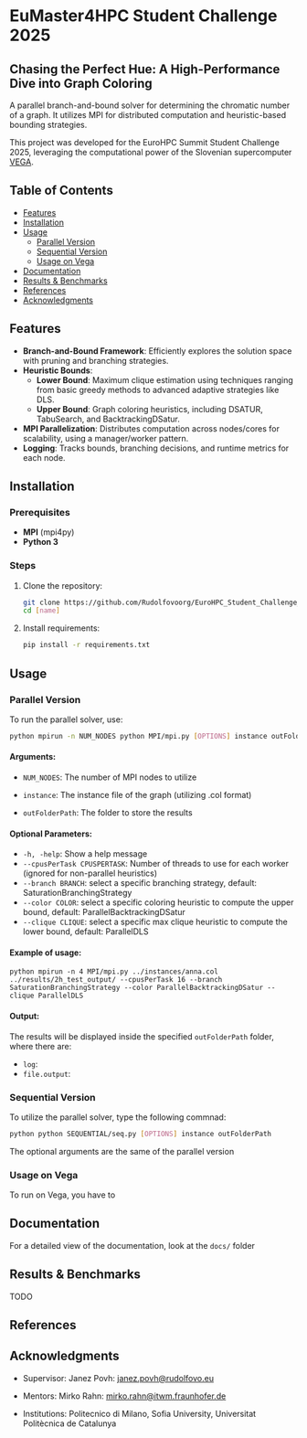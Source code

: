 # EuMaster4HPC Student Challenge 2025
## Chasing the Perfect Hue: A High-Performance Dive into Graph Coloring

A parallel branch-and-bound solver for determining the chromatic number of a graph. It utilizes MPI for distributed computation and heuristic-based bounding strategies.

This project was developed for the EuroHPC Summit Student Challenge 2025, leveraging the computational power of the Slovenian supercomputer [VEGA](https://izum.si/en/vega-en/).


## Table of Contents
- [Features](#features)
- [Installation](#installation)
- [Usage](#usage)
  - [Parallel Version](#parallel-version)
  - [Sequential Version](#sequential-version)
  - [Usage on Vega](#usage-on-vega)
- [Documentation](#documentation)
- [Results & Benchmarks](#results--benchmarks)
- [References](#references)
- [Acknowledgments](#acknowledgments)


## Features
- **Branch-and-Bound Framework**: Efficiently explores the solution space with pruning and branching strategies.
- **Heuristic Bounds**: 
  - **Lower Bound**: Maximum clique estimation using techniques ranging from basic greedy methods to advanced adaptive strategies like DLS.
  - **Upper Bound**: Graph coloring heuristics, including DSATUR, TabuSearch, and BacktrackingDSatur.
- **MPI Parallelization**: Distributes computation across nodes/cores for scalability, using a manager/worker pattern.
- **Logging**: Tracks bounds, branching decisions, and runtime metrics for each node.


## Installation

### Prerequisites
- **MPI** (mpi4py)
- **Python 3**

### Steps
1. Clone the repository:
   ```bash
   git clone https://github.com/Rudolfovoorg/EuroHPC_Student_Challenge_2025_Team_3.git
   cd [name]
   ```
2. Install requirements:
   ```bash
   pip install -r requirements.txt
   ```

## Usage 

### Parallel Version

To run the parallel solver, use:
   ```bash
python mpirun -n NUM_NODES python MPI/mpi.py [OPTIONS] instance outFolderPath
   ```
   #### Arguments:
   - ```NUM_NODES```: The number of MPI nodes to utilize
   - ```instance```: The instance file of the graph (utilizing .col format)

   - ```outFolderPath```: The folder to store the results

#### Optional Parameters:

   - ```-h, -help```: Show a help message
   - ```--cpusPerTask CPUSPERTASK```: Number of threads to use for each worker (ignored for non-parallel heuristics)
   - ```--branch BRANCH```: select a specific branching strategy, default: SaturationBranchingStrategy
   - ```--color COLOR```: select a specific coloring heuristic to compute the upper bound, default: ParallelBacktrackingDSatur
   - ```--clique CLIQUE```: select a specific max clique heuristic to compute the lower bound, default: ParallelDLS

#### Example of usage:
```
python mpirun -n 4 MPI/mpi.py ../instances/anna.col ../results/2h_test_output/ --cpusPerTask 16 --branch SaturationBranchingStrategy --color ParallelBacktrackingDSatur --clique ParallelDLS
 ```

#### Output:
The results will be displayed inside the specified ```outFolderPath``` folder, where there are:

- ```log```:
- ```file.output```: 

### Sequential Version

To utilize the parallel solver, type the following commnad:
   ```bash
python python SEQUENTIAL/seq.py [OPTIONS] instance outFolderPath
   ```

The optional arguments are the same of the parallel version

### Usage on Vega

To run on Vega, you have to 


## Documentation

For a detailed view of the documentation, look at the ```docs/``` folder

## Results & Benchmarks

TODO

## References



## Acknowledgments

- Supervisor: Janez Povh: <janez.povh@rudolfovo.eu>

- Mentors: Mirko Rahn: <mirko.rahn@itwm.fraunhofer.de>

- Institutions: Politecnico di Milano, Sofia University, Universitat Politècnica de Catalunya

